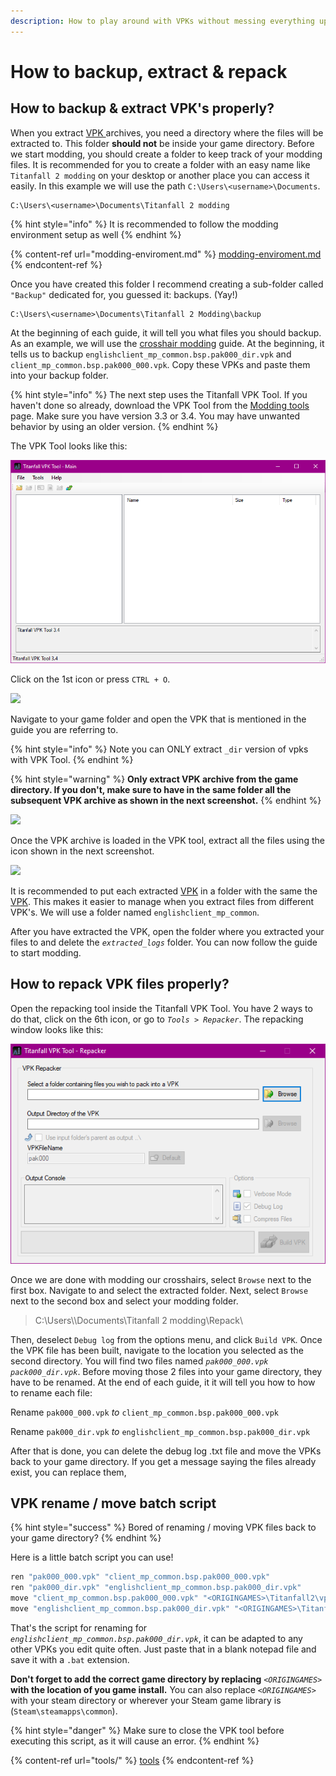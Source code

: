 ```yaml
---
description: How to play around with VPKs without messing everything up
---
```


# How to backup, extract & repack

## How to backup & extract VPK's properly?

When you extract [VPK ](../../documentation/file-format/vpk-valve-pak-file.md)archives, you need a directory where the files will be extracted to. This folder **should not** be inside your game directory. Before we start modding, you should create a folder to keep track of your modding files. It is recommended for you to create a folder with an easy name like `Titanfall 2 modding` on your desktop or another place you can access it easily. In this example we will use the path `C:\Users\<username>\Documents`.&#x20;

```
C:\Users\<username>\Documents\Titanfall 2 modding
```

{% hint style="info" %}
It is recommended to follow the modding environment setup as well
{% endhint %}

{% content-ref url="modding-enviroment.md" %}
[modding-enviroment.md](modding-enviroment.md)
{% endcontent-ref %}

Once you have created this folder I recommend creating a sub-folder called `"Backup"` dedicated for, you guessed it: backups. (Yay!)

```
C:\Users\<username>\Documents\Titanfall 2 Modding\backup
```

At the beginning of each guide, it will tell you what files you should backup. As an example, we will use the [crosshair modding](../../modding/weapon-config-info/crosshair-modding/) guide. At the beginning, it tells us to backup `englishclient_mp_common.bsp.pak000_dir.vpk` and `client_mp_common.bsp.pak000_000.vpk`. Copy these VPKs and paste them into your backup folder.

{% hint style="info" %}
The next step uses the Titanfall VPK Tool. If you haven't done so already, download the VPK Tool from the [Modding tools](tools/) page. Make sure you have version 3.3 or 3.4. You may have unwanted behavior by using an older version.
{% endhint %}

The VPK Tool looks like this:

![](<../../.gitbook/assets/image (11).png>)

Click on the 1st icon or press `CTRL + O`.

![](../../.gitbook/assets/vpktool\_open.png)

Navigate to your game folder and open the VPK that is mentioned in the guide you are referring to.

{% hint style="info" %}
Note you can ONLY extract `_dir` version of vpks with VPK Tool.
{% endhint %}

{% hint style="warning" %}
**Only extract VPK archive from the game directory. If you don't, make sure to have in the same folder all the subsequent VPK archive as shown in the next screenshot.**
{% endhint %}

![](../../.gitbook/assets/vpkarchive\_subsequent.png)

Once the VPK archive is loaded in the VPK tool, extract all the files using the icon shown in the next screenshot.

![](../../.gitbook/assets/vpktool\_extractall.png)

It is recommended to put each extracted [VPK](../../documentation/file-format/vpk-valve-pak-file.md) in a folder with the same the [VPK](../../documentation/file-format/vpk-valve-pak-file.md). This makes it easier to manage when you extract files from different VPK's. We will use a folder named `englishclient_mp_common`.

After you have extracted the VPK, open the folder where you extracted your files to and delete the _`extracted_logs`_ folder. You can now follow the guide to start modding.

## **How to repack VPK files properly?**

Open the repacking tool inside the Titanfall VPK Tool. You have 2 ways to do that, click on the 6th icon, or go to _`Tools > Repacker`_. The repacking window looks like this:

![](../../.gitbook/assets/vpk-repack.png)

Once we are done with modding our crosshairs, select `Browse` next to the first box. Navigate to and select the extracted folder. Next, select `Browse` next to the second box and select your modding folder.

> C:\Users\\\Documents\Titanfall 2 modding\Repack\\

Then, deselect `Debug log` from the options menu, and click `Build VPK`. Once the VPK file has been built, navigate to the location you selected as the second directory. You will find two files named _`pak000_000.vpk`_ _`pack000_dir.vpk`_. Before moving those 2 files into your game directory, they have to be renamed. At the end of each guide, it it will tell you how to how to rename each file:

Rename `pak000_000.vpk` _to_ `client_mp_common.bsp.pak000_000.vpk`

Rename `pak000_dir.vpk` _to_ `englishclient_mp_common.bsp.pak000_dir.vpk`

After that is done, you can delete the debug log .txt file and move the VPKs back to your game directory. If you get a message saying the files already exist, you can replace them,

## **VPK rename / move batch script**

{% hint style="success" %}
Bored of renaming / moving VPK files back to your game directory?
{% endhint %}

Here is a little batch script you can use!

```bash
ren "pak000_000.vpk" "client_mp_common.bsp.pak000_000.vpk"
ren "pak000_dir.vpk" "englishclient_mp_common.bsp.pak000_dir.vpk"
move "client_mp_common.bsp.pak000_000.vpk" "<ORIGINGAMES>\Titanfall2\vpk\client_mp_common.bsp.pak000_000.vpk"
move "englishclient_mp_common.bsp.pak000_dir.vpk" "<ORIGINGAMES>\Titanfall2\vpk\englishclient_mp_common.bsp.pak000_dir.vpk"
```

That's the script for renaming for _`englishclient_mp_common.bsp.pak000_dir.vpk`_, it can be adapted to any other VPKs you edit quite often. Just paste that in a blank notepad file and save it with a `.bat` extension.

**Don't forget to add the correct game directory by replacing** _`<ORIGINGAMES>`_ **with the location of you game install.** You can also replace _`<ORIGINGAMES>`_ with your steam directory or wherever your Steam game library is (`Steam\steamapps\common`).

{% hint style="danger" %}
Make sure to close the VPK tool before executing this script, as it will cause an error.
{% endhint %}

{% content-ref url="tools/" %}
[tools](tools/)
{% endcontent-ref %}
